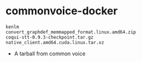 # commonvoice-docker

```
kenlm
convert_graphdef_memmapped_format.linux.amd64.zip  
coqui-stt-0.9.3-checkpoint.tar.gz                  
native_client.amd64.cuda.linux.tar.xz  
```

+ A tarball from common voice

